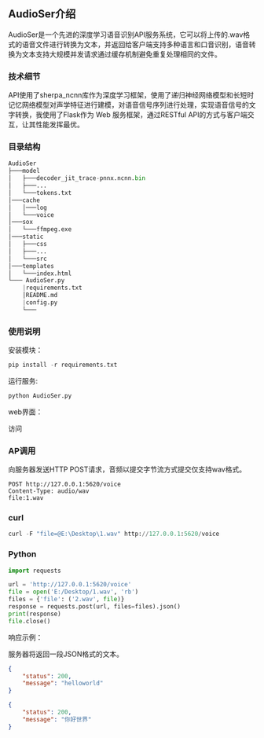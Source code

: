 ## AudioSer介绍

AudioSer是一个先进的深度学习语音识别API服务系统，它可以将上传的.wav格式的语音文件进行转换为文本，并返回给客户端支持多种语言和口音识别，语音转换为文本支持大规模并发请求通过缓存机制避免重复处理相同的文件。

### 技术细节
API使用了sherpa_ncnn库作为深度学习框架，使用了递归神经网络模型和长短时记忆网络模型对声学特征进行建模，对语音信号序列进行处理，实现语音信号的文字转换，我使用了Flask作为 Web 服务框架，通过RESTful API的方式与客户端交互，让其性能发挥最优。

### 目录结构

```python
AudioSer
├───model
│   ├───decoder_jit_trace-pnnx.ncnn.bin
│   ├───...
│   └───tokens.txt
│───cache
│   │───log
│   └───voice
│───sox
│   └───ffmpeg.exe
│───static
│   ├───css
│   ├───...
│   └───src
│───templates
│   └───index.html
└─── AudioSer.py
    |requirements.txt
    │README.md
    |config.py
    └───
```

### 使用说明

安装模块：

```python
pip install -r requirements.txt
```

运行服务:

```python
python AudioSer.py
```

web界面：

访问

### AP调用

向服务器发送HTTP POST请求，音频以提交字节流方式提交仅支持wav格式。

```pytohn
POST http://127.0.0.1:5620/voice 
Content-Type: audio/wav
file:1.wav
```

### curl

```python
curl -F "file=@E:\Desktop\1.wav" http://127.0.0.1:5620/voice
```

### Python

```python
import requests

url = 'http://127.0.0.1:5620/voice'
file = open('E:/Desktop/1.wav', 'rb')
files = {'file': ('2.wav', file)}
response = requests.post(url, files=files).json()
print(response)
file.close()
```

响应示例：

服务器将返回一段JSON格式的文本。

```json
{ 
    "status": 200, 
    "message": "helloworld"
} 
```

```json
{ 
    "status": 200, 
    "message": "你好世界"
} 
```
